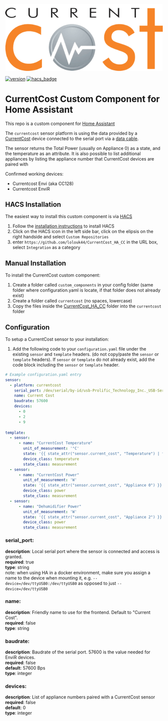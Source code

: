 ![currentcost logo](logo.png)

[![version](https://img.shields.io/github/v/release/lolouk44/CurrentCost_HA_CC)](https://github.com/lolouk44/CurrentCost_HA_CC/releases)
[![hacs_badge](https://img.shields.io/badge/HACS-Custom-orange.svg)](https://github.com/custom-components/hacs)
# CurrentCost Custom Component for Home Assistant

This repo is a custom component for [Home Assistant](https://www.home-assistant.io/)

The `currentcost` sensor platform is using the data provided by a [CurrentCost](http://www.currentcost.com/) device connected to the serial port via a [data cable](http://www.currentcost.com/product-datacable.html).

The sensor returns the Total Power (usually on Appliance 0) as a state, and the temperature as an attribute.
It is also possible to list additional appliances by listing the appliance number that CurrentCost devices are paired with

Confirmed working devices:
- Currentcost Envi (aka CC128)
- Currentcost EnviR

## HACS Installation

The easiest way to install this custom component is via [HACS](https://hacs.xyz/)
1) Follow the [installation instructions](https://hacs.xyz/docs/installation/prerequisites) to install HACS
2) Click on the HACS icon in the left side bar, click on the elipsis on the right handside and select `Custom Repositories`
3) enter `https://github.com/lolouk44/CurrentCost_HA_CC` in the URL box, select `Integration` as a category


## Manual Installation
To install the CurrentCost custom component:
1) Create a folder called `custom_components` in your config folder (same folder where configuration.yaml is locate, if that folder does not already exist)
2) Create a folder called `currentcost` (no spaces, lowercase)
3) Copy the files inside the [CurrentCost_HA_CC](https://github.com/lolouk44/CurrentCost_HA_CC/tree/master/custom_components/CurrentCost_HA_CC) folder into the `currentcost` folder


## Configuration

To setup a CurrentCost sensor to your installation:
1) Add the following code to your `configuration.yaml` file under the existing `sensor` and `template` headers. (do not copy/paste the `sensor` or `template` headers). 
If `sensor` or `template` do not already exist, add the code block including the `sensor` or `template` header.

```yaml
# Example configuration.yaml entry
sensor:
  - platform: currentcost
    serial_port: /dev/serial/by-id/usb-Prolific_Technology_Inc._USB-Serial_Controller-if00-port0
    name: Current Cost
    baudrate: 57600
    devices:
      - 0
      - 2
      - 9

template:
  - sensor:
      - name: "CurrentCost Temperature"
        unit_of_measurement: '°C'
        state: '{{ state_attr("sensor.current_cost", "Temperature") | float -3 }}' # Manual adjustment of -3°C in case the temp sensor is high than real temperature
        device_class: temperature
        state_class: measurement
  - sensor:
      - name: "CurrentCost Power"
        unit_of_measurement: 'W'
        state: '{{ state_attr("sensor.current_cost", "Appliance 0") }}'
        device_class: power
        state_class: measurement
  - sensor:
      - name: "Dehumidifier Power"
        unit_of_measurement: 'W'
        state: '{{ state_attr("sensor.current_cost", "Appliance 2") }}'
        device_class: power
        state_class: measurement
```


### serial_port:
**description**: Local serial port where the sensor is connected and access is granted.  
**required**: true  
**type**: string  
note: when using HA in a docker environment, make sure you assign a name to the device when mounting it, e.g. `--device=/dev/ttyUSB0:/dev/ttyUSB0` as opposed to just `--device=/dev/ttyUSB0`
### name:
**description**: Friendly name to use for the frontend. Default to "Current Cost".  
**required**: false  
**type**: string  
### baudrate:
**description**: Baudrate of the serial port. 57600 is the value needed for EnviR devices.  
**required**: false  
**default**: 57600 Bps  
**type**: integer  
### devices:
**description**: List of appliance numbers paired with a CurrentCost sensor  
**required**: false  
**default**: 0  
**type**: integer  

